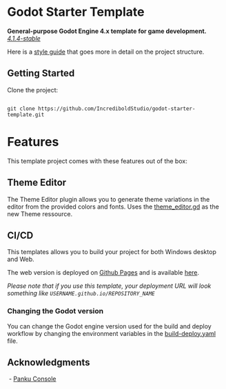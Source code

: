 # Godot Starter Template

**General-purpose Godot Engine 4.x template for game development.**  
*[4.1.4-stable](https://godotengine.org/download/archive/4.1.4-stable/)*

Here is a [style guide](docs/style_guide.md) that goes more in detail on the project structure.

## Getting Started

Clone the project:
```

git clone https://github.com/IncrediboldStudio/godot-starter-template.git

```

# Features

This template project comes with these features out of the box:

## Theme Editor
The Theme Editor plugin allows you to generate theme variations in the editor from the provided colors and fonts.
Uses the [theme_editor.gd](addons\theme_editor\theme_editor.gd) as the new Theme ressource.

## CI/CD

This templates allows you to build your project for both Windows desktop and Web.  

The web version is deployed on [Github Pages](https://pages.github.com/) and is available [here](https://incrediboldstudio.github.io/godot-starter-template/).

*Please note that if you use this template, your deployment URL will look something like ```USERNAME.github.io/REPOSITORY_NAME```*

### Changing the Godot version

You can change the Godot engine version used for the build and deploy workflow by changing the environment variables in the [build-deploy.yaml](.github/workflows/build-deploy.yaml) file.

## Acknowledgments

 - [Panku Console](https://github.com/Ark2000/PankuConsole)
